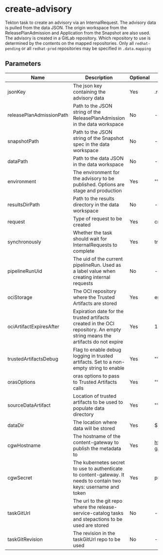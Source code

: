 # create-advisory

Tekton task to create an advisory via an InternalRequest. The advisory data is pulled from the data JSON. The origin
workspace from the ReleasePlanAdmission and Application from the Snapshot are also used. The advisory is created in
a GitLab repository. Which repository to use is determined by the contents on the mapped repositories.
Only all `redhat-pending` or all `redhat-prod` repositories may be specified in `.data.mapping`

## Parameters

| Name                     | Description                                                                                                                | Optional | Default value                                            |
|--------------------------|----------------------------------------------------------------------------------------------------------------------------|----------|----------------------------------------------------------|
| jsonKey                  | The json key containing the advisory data                                                                                  | Yes      | .releaseNotes                                            |
| releasePlanAdmissionPath | Path to the JSON string of the ReleasePlanAdmission in the data workspace                                                  | No       | -                                                        |
| snapshotPath             | Path to the JSON string of the Snapshot spec in the data workspace                                                         | No       | -                                                        |
| dataPath                 | Path to the data JSON in the data workspace                                                                                | No       | -                                                        |
| environment              | The environment for the advisory to be published. Options are stage and production                                         | Yes      | ""                                                       |
| resultsDirPath           | Path to the results directory in the data workspace                                                                        | No       | -                                                        |
| request                  | Type of request to be created                                                                                              | Yes      | create-advisory                                          |
| synchronously            | Whether the task should wait for InternalRequests to complete                                                              | Yes      | true                                                     |
| pipelineRunUid           | The uid of the current pipelineRun. Used as a label value when creating internal requests                                  | No       | -                                                        |
| ociStorage               | The OCI repository where the Trusted Artifacts are stored                                                                  | Yes      | empty                                                    |
| ociArtifactExpiresAfter  | Expiration date for the trusted artifacts created in the OCI repository. An empty string means the artifacts do not expire | Yes      | 1d                                                       |
| trustedArtifactsDebug    | Flag to enable debug logging in trusted artifacts. Set to a non-empty string to enable                                     | Yes      | ""                                                       |
| orasOptions              | oras options to pass to Trusted Artifacts calls                                                                            | Yes      | ""                                                       |
| sourceDataArtifact       | Location of trusted artifacts to be used to populate data directory                                                        | Yes      | ""                                                       |
| dataDir                  | The location where data will be stored                                                                                     | Yes      | $(workspaces.data.path)                                  |
| cgwHostname              | The hostname of the content-gateway to publish the metadata to                                                             | Yes      | https://developers.redhat.com/content-gateway/rest/admin |
| cgwSecret                | The kubernetes secret to use to authenticate to content-gateway. It needs to contain two keys: username and token          | Yes      | publish-to-cgw-secret                                    |
| taskGitUrl               | The url to the git repo where the release-service-catalog tasks and stepactions to be used are stored                      | No       | -                                                        |
| taskGitRevision          | The revision in the taskGitUrl repo to be used                                                                             | No       | -                                                        |
